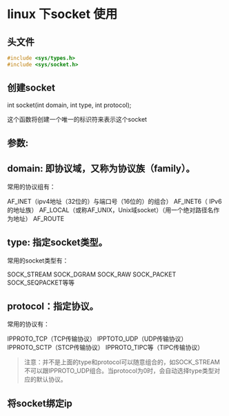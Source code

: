 # linux 下socket 使用

## 头文件

```c++
#include <sys/types.h>         
#include <sys/socket.h>
```

## 创建socket

int socket(int domain, int type, int protocol);

这个函数将创建一个唯一的标识符来表示这个socket

参数:
---

domain: 即协议域，又称为协议族（family）。
---

常用的协议组有：

AF_INET（ipv4地址（32位的）与端口号（16位的）的组合）
AF_INET6（ IPv6 的地址族）
AF_LOCAL（或称AF_UNIX，Unix域socket）（用一个绝对路径名作为地址）
AF_ROUTE

type: 指定socket类型。
---

常用的socket类型有：

SOCK_STREAM
SOCK_DGRAM
SOCK_RAW
SOCK_PACKET
SOCK_SEQPACKET等等

protocol：指定协议。
---

常用的协议有：

IPPROTO_TCP（TCP传输协议）
IPPTOTO_UDP（UDP传输协议）
IPPROTO_SCTP（STCP传输协议）
IPPROTO_TIPC等（TIPC传输协议）

>注意：并不是上面的type和protocol可以随意组合的，如SOCK_STREAM不可以跟IPPROTO_UDP组合。当protocol为0时，会自动选择type类型对应的默认协议。


## 将socket绑定ip

